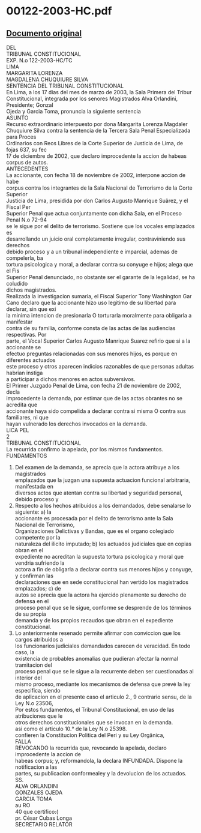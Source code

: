 
00122-2003-HC.pdf
=================
  
[Documento original](https://tc.gob.pe/jurisprudencia/2003/00122-2003-HC.pdf)  
---  
DEL  
TRIBUNAL CONSTITUCIONAL  
EXP. N.o 122-2003-HC/TC  
LIMA  
MARGARITA LORENZA  
MAGDALENA CHUQUIURE SILVA  
SENTENCIA DEL TRIBUNAL CONSTITUCIONAL  
En Lima, a los 17 dias del mes de marzo de 2003, la Sala Primera del Tribur  
Constitucional, integrada por los senores Magistrados Alva Orlandini, Presidente; Gonzal  
Ojeda y Garcia Toma, pronuncia la siguiente sentencia  
ASUNTO  
Recurso extraordinario interpuesto por dona Margarita Lorenza Magdaler  
Chuquiure Silva contra la sentencia de la Tercera Sala Penal Especializada para Proces  
Ordinarios con Reos Libres de la Corte Superior de Justicia de Lima, de fojas 637, su fec  
17 de diciembre de 2002, que declaro improcedente la accion de habeas corpus de autos.  
ANTECEDENTES  
La accionante, con fecha 18 de noviembre de 2002, interpone accion de habe  
corpus contra los integrantes de la Sala Nacional de Terrorismo de la Corte Superior  
Justicia de Lima, presidida por don Carlos Augusto Manrique Suârez, y el Fiscal Per  
Superior Penal que actua conjuntamente con dicha Sala, en el Proceso Penal N.o 72-94  
se le sigue por el delito de terrorismo. Sostiene que los vocales emplazados es  
desarrollando un juicio oral completamente irregular, contraviniendo sus derechos  
debido proceso y a un tribunal independiente e imparcial, ademas de compelerla, ba  
tortura psicologica y moral, a declarar contra su conyuge e hijos; alega que el Fis  
Superior Penal denunciado, no obstante ser el garante de la legalidad, se ha coludido  
dichos magistrados.  
Realizada la investigacion sumaria, el Fiscal Superior Tony Washington Gar  
Cano declaro que la accionante hizo uso legitimo de su libertad para declarar, sin que exi  
la minima intencion de presionarla O torturarla moralmente para obligarla a manifestar  
contra de su familia, conforme consta de las actas de las audiencias respectivas. Por  
parte, el Vocal Superior Carlos Augusto Manrique Suarez refirio que si a la accionante se  
efectuo preguntas relacionadas con sus menores hijos, es porque en diferentes actuados  
este proceso y otros aparecen indicios razonables de que personas adultas habrian instiga  
a participar a dichos menores en actos subversivos.  
El Primer Juzgado Penal de Lima, con fecha 21 de noviembre de 2002, decla  
improcedente la demanda, por estimar que de las actas obrantes no se acredita que  
accionante haya sido compelida a declarar contra si misma O contra sus familiares, ni que  
hayan vulnerado los derechos invocados en la demanda.  
LICA PEL  
2  
TRIBUNAL CONSTITUCIONAL  
La recurrida confirmo la apelada, por los mismos fundamentos.  
FUNDAMENTOS  
1. Del examen de la demanda, se aprecia que la actora atribuye a los magistrados  
emplazados que la juzgan una supuesta actuacion funcional arbitraria, manifestada en  
diversos actos que atentan contra su libertad y seguridad personal, debido proceso y  
2. Respecto a los hechos atribuidos a los demandados, debe senalarse lo siguiente: a) la  
accionante es procesada por el delito de terrorismo ante la Sala Nacional de Terrorismo,  
Organizaciones Delictivas y Bandas, que es el organo colegiado competente por la  
naturaleza del ilicito imputado; b) los actuados judiciales que en copias obran en el  
expediente no acreditan la supuesta tortura psicologica y moral que vendria sufriendo la  
actora a fin de obligarla a declarar contra sus menores hijos y conyuge, y confirman las  
declaraciones que en sede constitucional han vertido los magistrados emplazados; c) de  
autos se aprecia que la actora ha ejercido plenamente su derecho de defensa en el  
proceso penal que se le sigue, conforme se desprende de los términos de su propia  
demanda y de los propios recaudos que obran en el expediente constitucional.  
3. Lo anteriormente resenado permite afirmar con conviccion que los cargos atribuidos a  
los funcionarios judiciales demandados carecen de veracidad. En todo caso, la  
existencia de probables anomalias que pudieran afectar la normal tramitacion del  
proceso penal que se le sigue a la recurrente deben ser cuestionadas al interior del  
mismo proceso, mediante los mecanismos de defensa que prevé la ley especifica, siendo  
de aplicacion en el presente caso el articulo 2., 9 contrario sensu, de la Ley N.o 23506,  
Por estos fundamentos, el Tribunal Constitucional, en uso de las atribuciones que le  
otros derechos constitucionales que se invocan en la demanda.  
asi como el articulo 10.° de la Ley N.o 25398.  
confieren la Constitucion Politica del Peri y su Ley Orgânica,  
FALLA  
REVOCANDO la recurrida que, revocando la apelada, declaro improcedente la accion de  
habeas corpus; y, reformandola, la declara INFUNDADA. Dispone la notificacion a las  
partes, su publicacion conformealey y la devolucion de los actuados.  
SS.  
ALVA ORLANDINI  
GONZALES OJEDA  
GARCIA TOMA  
au RO  
40 que certifico:(  
pr. César Cubas Longa  
SECRETARIO RELATOR